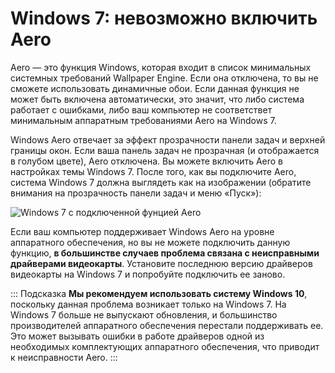 # Windows 7: невозможно включить Aero

Aero — это функция Windows, которая входит в список минимальных системных требований Wallpaper Engine. Если она отключена, то вы не сможете использовать динамичные обои. Если данная функция не может быть включена автоматически, это значит, что либо система работает с ошибками, либо ваш компьютер не соответствет минимальным аппаратным требованиями Aero на Windows 7.

Windows Aero отвечает за эффект прозрачности панели задач и верхней границы окон. Если ваша панель задач не прозрачная (и отображается в голубом цвете), Aero отключена. Вы можете включить Aero в настройках темы Windows 7. После того, как вы подключите Aero, система Windows 7 должна выглядеть как на изображении (обратите внимания на прозрачность панели задач и меню «Пуск»):

![Windows 7 с подключенной фунцией Aero](./w7.png)

Если ваш компьютер поддерживает Windows Aero на уровне аппаратного обеспечения, но вы не можете подключить данную функцию, **в большинстве случаев проблема связана с неисправными драйверами видеокарты**. Установите последнюю версию драйверов видеокарты на Windows 7 и попробуйте подключить ее заново.

::: Подсказка **Мы рекомендуем использовать систему Windows 10**, поскольку данная проблема возникает только на Windows 7. На Windows 7 больше не выпускают обновления, и большинство производителей аппаратного обеспечения перестали поддерживать ее. Это может вызывать ошибки в работе драйверов одной из необходимых комплектующих аппаратного обеспечения, что приводит к неисправности Aero. :::
